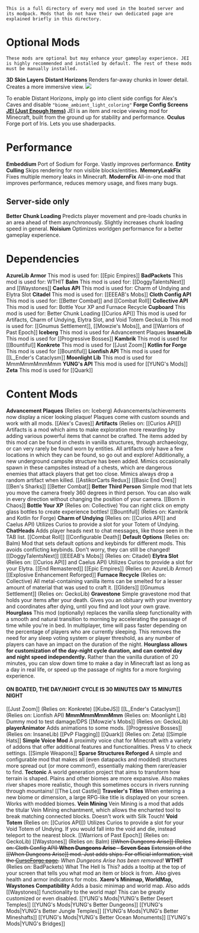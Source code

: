 ```
This is a full directory of every mod used in the boated server and its modpack. Mods that do not have their own dedicated page are explained briefly in this directory.
```
# Optional Mods
```
These mods are optional but may enhance your gameplay experience. JEI is highly recommended and installed by default. The rest of these mods must be manually installed.
```
**3D Skin Layers**
**Distant Horizons**
	Renders far-away chunks in lower detail. Creates a more immersive view.		![](https://www.youtube.com/watch?v=M31DhtoNh9w)
	
To enable Distant Horizons, imply go into client side configs for Alex's Caves and disable `"biome_ambient_light_coloring"`
**Forge Config Screens**
[**JEI (Just Enough Items)**](https://modrinth.com/mod/jei#Controls)
	JEI is an item and recipe viewing mod for Minecraft, built from the ground up for stability and performance.
**Oculus**
	Forge port of Iris. Lets you use shaderpacks.
# Performance
**Embeddium**
	Port of Sodium for Forge. Vastly improves performance.
**Entity Culling**
	Skips rendering for non visible blocks/entities.
**MemoryLeakFix**
	Fixes multiple memory leaks in Minecraft.
**ModernFix**
	All-in-one mod that improves performance, reduces memory usage, and fixes many bugs.
## Server-side only
**Better Chunk Loading**
	Predicts player movement and pre-loads chunks in an area ahead of them asynchronously. Slightly increases chunk loading speed in general.
**Noisium**
	Optimizes worldgen performance for a better gameplay experience.
# Dependencies
**AzureLib Armor**
	This mod is used for: [[Epic Empires]]
**BadPackets**
	This mod is used for: WTHIT
**Balm**
	This mod is used for: [[DoggyTalentsNext]] and [[Waystones]]
**Caelus API**
	This mod is used for: Charm of Undying and Elytra Slot
**Citadel**
	This mod is used for: [[EEEAB's Mobs]]
**Cloth Config API**
	This mod is used for: [[Better Combat]] and [[Combat Roll]]
**Collective API**
	This mod is used for: Bottle Your XP and Furnace Recycle
**Cupboard**
	This mod is used for: Better Chunk Loading
[[Curios API]]
	This mod is used for Artifacts, Charm of Undying, Elytra Slot, and Void Totem
GeckoLib
	This mod is used for: [[Gnumus Settlement]], [[Mowzie's Mobs]], and [[Warriors of Past Epoch]]
**Iceberg**
	This mod is used for Advancement Plaques
**InsaneLib**
	This mod is used for [[Progressive Bosses]]
**Kambrik**
	This mod is used for [[Bountiful]]
**Konkrete**
	This mod is used for [[Just Zoom]]
**Kotlin for Forge**
	This mod is used for [[Bountiful]]
**Lionfish API**
	This mod is used for [[L_Ender's Cataclysm]]
**Moonlight Lib**
	This mod is used for MmmMmmMmmMmm
**YUNG's API**
	This mod is used for [[YUNG's Mods]]
**Zeta**
	This mod is used for [[Quark]]
# Content Mods
**Advancement Plaques** (Relies on: Iceberg)
	Advancements/achievements now display a nicer looking plaque! Plaques come with custom sounds and work with all mods.
[[Alex's Caves]]
**Artifacts** (Relies on: [[Curios API]])
	Artifacts is a mod which aims to make exploration more rewarding by adding various powerful items that cannot be crafted. The items added by this mod can be found in chests in vanilla structures, through archaeology, or can very rarely be found worn by entities. All artifacts only have a few locations in which they can be found, so go out and explore! Additionally, a new underground campsite structure has been added. Mimics occasionally spawn in these campsites instead of a chests, which are dangerous enemies that attack players that get too close. Mimics always drop a random artifact when killed.
[[AstikorCarts Redux]]
[[Basic End Ores]]
[[Ben's Sharks]]
[[Better Combat]]
**Better Third Person**
	Simple mod that lets you move the camera freely 360 degrees in third person. You can also walk in every direction without changing the position of your camera.
[[Born in Chaos]]
**Bottle Your XP** (Relies on: Collective)
	You can right click on empty glass bottles to create experience bottles!
[[Bountiful]] (Relies on: Kambrik and Kotlin for Forge)
**Charm of Undying** (Relies on: [[Curios API]] and Caelus API)
	Utilizes Curios to provide a slot for your Totem of Undying.
**ChatHeads**
	Adds player heads next to chat messages, like those seen in the TAB list.
[[Combat Roll]]
[[Configurable Death]]
**Default Options** (Relies on: Balm)
Mod that sets default options and keybinds for different mods. This avoids conflicting keybinds. Don't worry, they can still be changed!
[[DoggyTalentsNext]]
[[EEEAB's Mobs]] (Relies on: Citadel)
**Elytra Slot** (Relies on: [[Curios API]] and Caelus API)
	Utilizes Curios to provide a slot for your Elytra.
[[End Remastered]]
[[Epic Empires]] (Relies on: AzureLib Armor)
[[Explosive Enhancement Reforged]]
**Furnace Recycle** (Relies on: Collective)
	All metal-containing vanilla items can be smelted for a lesser amount of material that was used to craft it.
[[Gliders]]
[[Gnumus Settlement]] (Relies on: GeckoLib)
**Gravestone**
	Simple gravestone mod that holds your items after your death. Gives you an obituary with your inventory and coordinates after dying, until you find and loot your own grave.
**Hourglass**
	This mod (optionally) replaces the vanilla sleep functionality with a smooth and natural transition to morning by accelerating the passage of time while you're in bed. In multiplayer, time will pass faster depending on the percentage of players who are currently sleeping. This removes the need for any sleep voting system or player threshold, as any number of players can have an impact on the duration of the night. **Hourglass allows for customization of the day-night cycle duration, and can control day and night speed independently.** Rather than the vanilla duration of 20 minutes, you can slow down time to make a day in Minecraft last as long as a day in real life, or speed up the passage of nights for a more forgiving experience.
#### ON BOATED, THE DAY/NIGHT CYCLE IS 30 MINUTES DAY 15 MINUTES NIGHT
[[Just Zoom]] (Relies on: Konkrete)
[[KubeJS]]
[[L_Ender's Cataclysm]] (Relies on: Lionfish API)
**MmmMmmMmmMmm** (Relies on: Moonlight Lib)
	Dummy mod to test damage/DPS
[[Mowzie's Mobs]] (Relies on: GeckoLib)
**playerAnimator**
	Adds animations to some mods.
[[Progressive Bosses]] (Relies on: InsaneLib)
[[PvP Flagging]]
[[Quark]] (Relies on: Zeta)
[[Simple Hats]]
**Simple Voice Mod**
	A proximity voice chat for Minecraft with a variety of addons that offer additional features and functionalities. Press V to check settings.
[[Simple Weapons]]
**Sparse Structures Reforged**
	A simple and configurable mod that makes all (even datapacks and modded) structures more spread out (or more common!), essentially making them rarer/easier to find.
**Tectonic**
	A world generation project that aims to transform how terrain is shaped. Plains and other biomes are more expansive. Also makes river shapes more realistic, though this sometimes occurs in rivers running through mountains!
[[The Lost Castle]]
**Traveler's Titles**
	When entering a new biome or dimension, a large RPG-like title is displayed on your screen. Works with modded biomes.
**Vein Mining**
	Vein Mining is a mod that adds the titular Vein Mining enchantment, which allows the enchanted tool to break matching connected blocks. Doesn't work with Silk Touch!
**Void Totem** (Relies on: [[Curios API]])
	Utilizes Curios to provide a slot for your Void Totem of Undying. If you would fall into the void and die, instead teleport to the nearest block.
[[Warriors of Past Epoch]] (Relies on: GeckoLib)
[[Waystones]] (Relies on: Balm)
~~[[When Dungeons Arise]] (Relies on: Cloth Config API)
**When Dungeons Arise - Seven Seas**~~
	~~Extension of the [[When Dungeons Arise]] mod. Just adds ships. For official information, visit the [CurseForge page](https://legacy.curseforge.com/minecraft/mc-mods/when-dungeons-arise-seven-seas).~~
*When Dungeons Arise has been removed!*
**WTHIT** (Relies on: BadPackets)
	What The Hell Is This? adds a tooltip at the top of your screen that tells you what mod an item or block is from. Also gives health and armor indicators for mobs.
**Xaero's Minimap, WorldMap, Waystones Compatibility**
	Adds a basic minimap and world map. Also adds [[Waystones]] functionality to the world map! This can be greatly customized or even disabled.
[[YUNG's Mods|YUNG's Better Desert Temples]]
[[YUNG's Mods|YUNG's Better Dungeons]]
[[YUNG's Mods|YUNG's Better Jungle Temples]]
[[YUNG's Mods|YUNG's Better Mineshafts]]
[[YUNG's Mods|YUNG's Better Ocean Monuments]]
[[YUNG's Mods|YUNG's Bridges]]